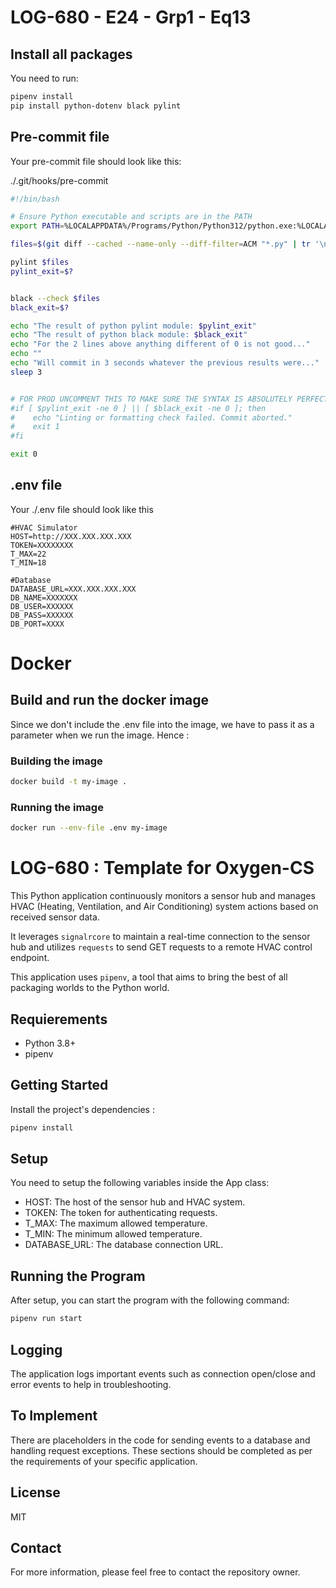 # LOG-680 - E24 - Grp1 - Eq13

## Install all packages

You need to run:

```bash
pipenv install
pip install python-dotenv black pylint
```

## Pre-commit file

Your pre-commit file should look like this:

./.git/hooks/pre-commit

```bash
#!/bin/bash

# Ensure Python executable and scripts are in the PATH
export PATH=%LOCALAPPDATA%/Programs/Python/Python312/python.exe:%LOCALAPPDATA%/Programs/Python/Python312/Scripts:$PATH

files=$(git diff --cached --name-only --diff-filter=ACM "*.py" | tr '\n' ' ')

pylint $files
pylint_exit=$?


black --check $files
black_exit=$?

echo "The result of python pylint module: $pylint_exit"
echo "The result of python black module: $black_exit"
echo "For the 2 lines above anything different of 0 is not good..."
echo ""
echo "Will commit in 3 seconds whatever the previous results were..."
sleep 3


# FOR PROD UNCOMMENT THIS TO MAKE SURE THE SYNTAX IS ABSOLUTELY PERFECT BEFORE DOING THE COMMIT
#if [ $pylint_exit -ne 0 ] || [ $black_exit -ne 0 ]; then
#    echo "Linting or formatting check failed. Commit aborted."
#    exit 1
#fi

exit 0
```

## .env file

Your ./.env file should look like this

```
#HVAC Simulator
HOST=http://XXX.XXX.XXX.XXX
TOKEN=XXXXXXXX
T_MAX=22
T_MIN=18

#Database
DATABASE_URL=XXX.XXX.XXX.XXX
DB_NAME=XXXXXXX
DB_USER=XXXXXX
DB_PASS=XXXXXX
DB_PORT=XXXX
```

# Docker

## Build and run the docker image

Since we don't include the .env file into the image, we have to pass it as a parameter when we run the image. Hence :

### Building the image

```sh
docker build -t my-image .
```

### Running the image

```sh
docker run --env-file .env my-image
```

# LOG-680 : Template for Oxygen-CS

This Python application continuously monitors a sensor hub and manages HVAC (Heating, Ventilation, and Air Conditioning) system actions based on received sensor data.

It leverages `signalrcore` to maintain a real-time connection to the sensor hub and utilizes `requests` to send GET requests to a remote HVAC control endpoint.

This application uses `pipenv`, a tool that aims to bring the best of all packaging worlds to the Python world.

## Requierements

- Python 3.8+
- pipenv

## Getting Started

Install the project's dependencies :

```bash
pipenv install
```

## Setup

You need to setup the following variables inside the App class:

- HOST: The host of the sensor hub and HVAC system.
- TOKEN: The token for authenticating requests.
- T_MAX: The maximum allowed temperature.
- T_MIN: The minimum allowed temperature.
- DATABASE_URL: The database connection URL.

## Running the Program

After setup, you can start the program with the following command:

```bash
pipenv run start
```

## Logging

The application logs important events such as connection open/close and error events to help in troubleshooting.

## To Implement

There are placeholders in the code for sending events to a database and handling request exceptions. These sections should be completed as per the requirements of your specific application.

## License

MIT

## Contact

For more information, please feel free to contact the repository owner.
